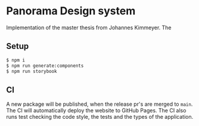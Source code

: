 # Panorama Design system
Implementation of the master thesis from Johannes Kimmeyer. The 

## Setup
```bash
$ npm i
$ npm run generate:components
$ npm run storybook
```

## CI 
A new package will be published, when the release pr's are merged to `main`. 
The CI will automatically deploy the website to GitHub Pages. The CI also runs test checking the code style, the tests and the types of the application.
